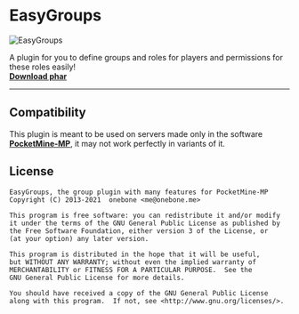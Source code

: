 # EasyGroups 
![EasyGroups](https://media.discordapp.net/attachments/645792232632221729/1032113968845697034/57_Sem_Titulo_20221018041500.png)

A plugin for you to define groups and roles for players and permissions for these roles easily! <br> **[Download phar]()**
- - - -
## Compatibility 
This plugin is meant to be used on servers made only in the software **[PocketMine-MP](https://github.com/pmmp/PocketMine-MP)**, it may not work perfectly in variants of it.

## License
```
EasyGroups, the group plugin with many features for PocketMine-MP
Copyright (C) 2013-2021  onebone <me@onebone.me>

This program is free software: you can redistribute it and/or modify
it under the terms of the GNU General Public License as published by
the Free Software Foundation, either version 3 of the License, or
(at your option) any later version.

This program is distributed in the hope that it will be useful,
but WITHOUT ANY WARRANTY; without even the implied warranty of
MERCHANTABILITY or FITNESS FOR A PARTICULAR PURPOSE.  See the
GNU General Public License for more details.

You should have received a copy of the GNU General Public License
along with this program.  If not, see <http://www.gnu.org/licenses/>.
``` 
